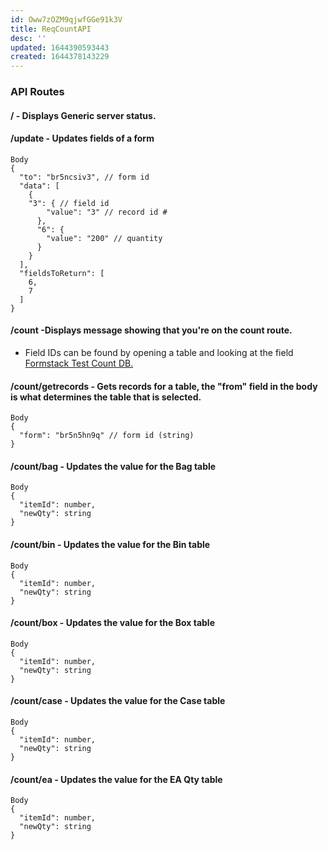 ```yaml
---
id: Oww7zOZM9qjwfGGe91k3V
title: ReqCountAPI
desc: ''
updated: 1644390593443
created: 1644378143229
---
```


### API Routes

#### **/** - Displays Generic server status.

#### **/update** - Updates fields of a form

```
Body
{
  "to": "br5ncsiv3", // form id
  "data": [
    {
	"3": { // field id
        "value": "3" // record id #
      },
      "6": {
        "value": "200" // quantity
      }
    }
  ],
  "fieldsToReturn": [
    6,
    7
  ]
}
```

#### **/count** -Displays message showing that you're on the count route.

- Field IDs can be found by opening a table and looking at the field [Formstack Test Count DB.](piedmontplumbers.quickbase.com/db/br47u9tx3)

#### **/count/getrecords** - Gets records for a table, the "from" field in the body is what determines the table that is selected.

```
Body
{
  "form": "br5n5hn9q" // form id (string)
}
```

#### **/count/bag** - Updates the value for the Bag table

```
Body
{
  "itemId": number,
  "newQty": string
}
```

#### **/count/bin** - Updates the value for the Bin table

```
Body
{
  "itemId": number,
  "newQty": string
}
```

#### **/count/box** - Updates the value for the Box table

```
Body
{
  "itemId": number,
  "newQty": string
}
```

#### **/count/case** - Updates the value for the Case table

```
Body
{
  "itemId": number,
  "newQty": string
}
```

#### **/count/ea** - Updates the value for the EA Qty table

```
Body
{
  "itemId": number,
  "newQty": string
}
```
